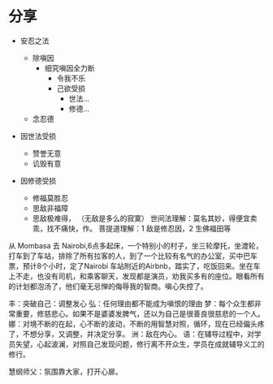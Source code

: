 # 分享

- 安忍之法

  - 除嗔因
    - 细究嗔因全力断
      - 令我不乐
      - 己欲受损
        - 世法...
        - 修德...
  - 念忍德

- 因世法受损
  - 赞誉无意
  - 讥毁有意
- 因修德受损
  - 修福莫胜忍
  - 思敌非福障
  - 思敌极难得，
    （无敌是多么的寂寞）
    世间法理解：莫名其妙，得便宜卖乖，找不痛快，作。
    菩提道理解：1 敌是修忍因，2 生佛福田等

从 Mombasa 去 Nairobi,6点多起床，一个特别小的村子，坐三轮摩托，坐渡轮，打车到了车站，排除了所有拉客的人，到了一个比较有名气的办公室，买中巴车票，预计8个小时，定了Nairobi 车站附近的Airbnb，踏实了，吃饭回来。坐在车上不走，也没有司机，和乘客聊天，发现都是演员，劝我买多有的座位。眼看所有的计划都泡汤了，他们毫无忌惮的侮辱我的智商。嗔心失控了。


丰：突破自己：调整发心
弘：任何理由都不能成为嗔恨的理由
梦：每个众生都非常重要，修慈悲心。如果不是婆婆发脾气，还以为自己是很善良很慈悲的一个人。
娜：对境不断的在起，心不断的波动，不断的用智慧对照，循环，现在已经偏头疼了，不想分享，又调整，并决定分享。
洲：敌在内心。
语：在辅导过程中，对学员失望，心起波澜，对照自己发现问题，修行离不开众生，学员在成就辅导义工的修行。

慧纲师父：氛围靠大家，打开心扉。